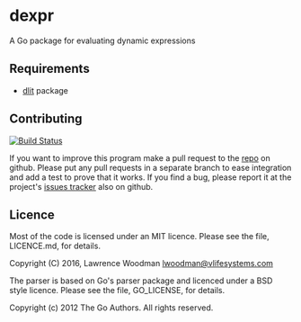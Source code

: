 dexpr
====
A Go package for evaluating dynamic expressions

Requirements
------------
* [dlit](https://github.com/lawrencewoodman/dlit) package


Contributing
------------

[![Build Status](https://travis-ci.org/LawrenceWoodman/dexpr.svg?branch=master)](https://travis-ci.org/LawrenceWoodman/dexpr)

If you want to improve this program make a pull request to the [repo](https://github.com/LawrenceWoodman/dexpr) on github.  Please put any pull requests in a separate branch to ease integration and add a test to prove that it works.  If you find a bug, please report it at the project's [issues tracker](https://github.com/LawrenceWoodman/dexpr/issues) also on github.


Licence
-------
Most of the code is licensed under an MIT licence.  Please see the file, LICENCE.md, for details.

Copyright (C) 2016, Lawrence Woodman <lwoodman@vlifesystems.com>


The parser is based on Go's parser package and licenced under a BSD style licence.  Please see the file, GO_LICENSE, for details.

Copyright (c) 2012 The Go Authors. All rights reserved.
